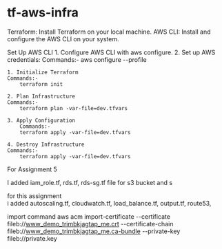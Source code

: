 # tf-aws-infra
Terraform: Install Terraform on your local machine.
AWS CLI: Install and configure the AWS CLI on your system.



Set Up AWS CLI
	1.	Configure AWS CLI with aws configure.
	2.	Set up AWS credentials:
    Commands:-
        aws configure --profile <your-profile-name>

    1. Initialize Terraform
    Commands:-
        terraform init

    2. Plan Infrastructure
    Commands:-
        terraform plan -var-file=dev.tfvars

    3. Apply Configuration
        Commands:-
        terraform apply -var-file=dev.tfvars

    4. Destroy Infrastructure
    Commands:-
        terraform apply -var-file=dev.tfvars


For Assignment 5

I added iam_role.tf, rds.tf, rds-sg.tf file for s3 bucket and s



for this assignment   
i added autoscaling.tf, cloudwatch.tf, load_balance.tf, output.tf, route53,


import command
aws acm import-certificate --certificate fileb://www_demo_trimbkjagtap_me.crt --certificate-chain fileb://www_demo_trimbkjagtap_me.ca-bundle --private-key fileb://private.key